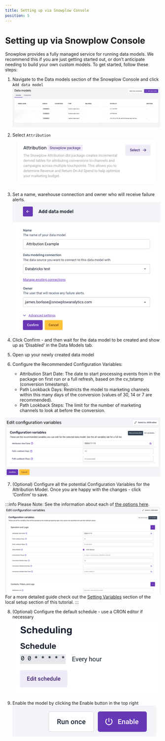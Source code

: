 ```yaml
---
title: Setting up via Snowplow Console
position: 5
---
```


# Setting up via Snowplow Console

Snowplow provides a fully managed service for running data models. We recommend this if you are just getting started out, or don’t anticipate needing to build your own custom models. To get started, follow these steps:

1. Navigate to the Data models section of the Snowplow Console and click `Add data model`
![](./screenshots/F8E9BF8C-47CF-48B7-9EDC-78D6EB1221D0_1_201_a.jpeg)

2. Select `Attribution`
![](./screenshots/Screenshot01.png)

3. Set a name, warehouse connection and owner who will receive failure alerts.
![](./screenshots/Screenshot30.png)

4. Click Confirm - and then wait for the data model to be created and show up as ‘Disabled’ in the Data Models tab.

5. Open up your newly created data model

6. Configure the Recommended Configuration Variables:
    - Attribution Start Date: The date to start processing events from in the package on first run or a full refresh, based on the cv_tstamp (conversion timestamp).
    - Path Lookback Days: Restricts the model to marketing channels within this many days of the conversion (values of 30, 14 or 7 are recommended).
    - Path Lookback Steps: The limit for the number of marketing channels to look at before the conversion.
    
![](./screenshots/Screenshot51.png)

7. (Optional) Configure all the potential Configuration Variables for the Attribution Model. Once you are happy with the changes - click ‘Confirm’ to save.
    
:::info 
Please Note: See the information about each of [the options here](https://docs.snowplow.io/docs/modeling-your-data/modeling-your-data-with-dbt/dbt-configuration/attribution/).
![](./screenshots/Screenshot14.png) 
For a more detailed guide check out the [Setting Variables](/tutorials/attribution/setting-up-locally/#setting-variables) section of the local setup section of this tutorial.
:::


8. (Optional) Configure the default schedule - use a CRON editor if necessary
![](./screenshots/Screenshot_2024-07-04_at_17.44.04.png)

9. Enable the model by clicking the Enable button in the top right
![](./screenshots/Screenshot_2024-07-04_at_17.44.26.png)
